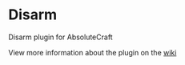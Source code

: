 # Disarm
Disarm plugin for AbsoluteCraft

View more information about the plugin on the [wiki](https://github.com/danbovey/Disarm/wiki)

